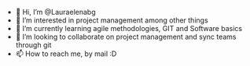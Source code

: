 - 👋 Hi, I’m @Lauraelenabg
- 👀 I’m interested in project management among other things
- 🌱 I’m currently learning agile methodologies, GIT and Software basics
- 💞️ I’m looking to collaborate on project management and sync teams through git
- 📫 How to reach me, by mail :D

<!---
Lauraelenabg/Lauraelenabg is a ✨ special ✨ repository because its `README.md` (this file) appears on your GitHub profile.
You can click the Preview link to take a look at your changes.
--->
